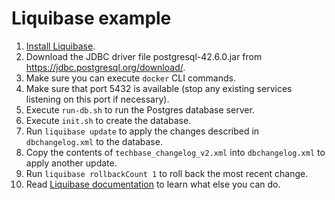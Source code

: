 # Liquibase example

1. [Install Liquibase](https://www.liquibase.com/download).
2. Download the JDBC driver file postgresql-42.6.0.jar from https://jdbc.postgresql.org/download/.
3. Make sure you can execute `docker` CLI commands.
4. Make sure that port 5432 is available (stop any existing services listening on this port if necessary).
5. Execute `run-db.sh` to run the Postgres database server.
6. Execute `init.sh` to create the database.
7. Run `liquibase update` to apply the changes described in `dbchangelog.xml` to the database.
8. Copy the contents of `techbase_changelog_v2.xml` into `dbchangelog.xml` to apply another update.
9. Run `liquibase rollbackCount 1` to roll back the most recent change.
10. Read [Liquibase documentation](https://docs.liquibase.com/home.html) to learn what else you can do.
